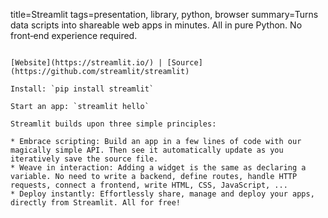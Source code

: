 title=Streamlit
tags=presentation, library, python, browser
summary=Turns data scripts into shareable web apps in minutes. All in pure Python. No front‑end experience required.
~~~~~~

[Website](https://streamlit.io/) | [Source](https://github.com/streamlit/streamlit)

Install: `pip install streamlit`

Start an app: `streamlit hello`

Streamlit builds upon three simple principles:

* Embrace scripting: Build an app in a few lines of code with our magically simple API. Then see it automatically update as you iteratively save the source file.
* Weave in interaction: Adding a widget is the same as declaring a variable. No need to write a backend, define routes, handle HTTP requests, connect a frontend, write HTML, CSS, JavaScript, ...
* Deploy instantly: Effortlessly share, manage and deploy your apps, directly from Streamlit. All for free!

